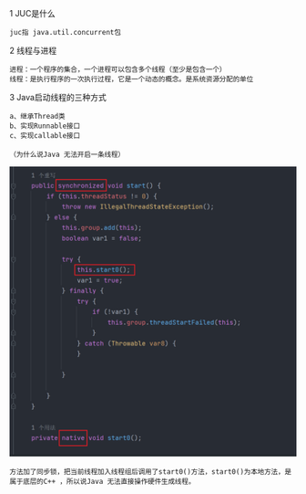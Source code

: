 1 JUC是什么

    juc指 java.util.concurrent包

2 线程与进程

    进程：一个程序的集合，一个进程可以包含多个线程（至少是包含一个）
    线程：是执行程序的一次执行过程，它是一个动态的概念。是系统资源分配的单位

3 Java启动线程的三种方式

    a、继承Thread类
    b、实现Runnable接口
    c、实现callable接口

    （为什么说Java 无法开启一条线程）
![Alt text](img/1.png)

    方法加了同步锁，把当前线程加入线程组后调用了start0()方法，start0()为本地方法，是属于底层的C++ ，所以说Java 无法直接操作硬件生成线程。